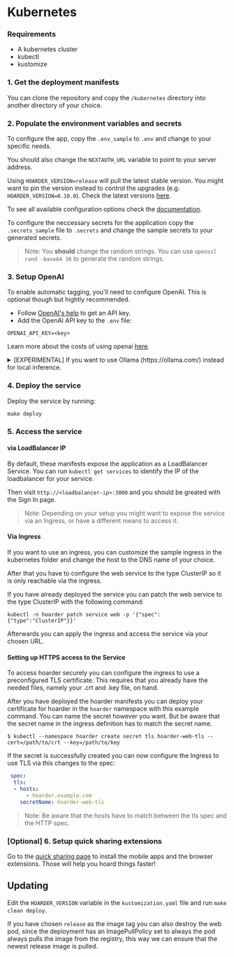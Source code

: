 # Kubernetes

### Requirements

- A kubernetes cluster
- kubectl
- kustomize

### 1. Get the deployment manifests

You can clone the repository and copy the `/kubernetes` directory into another directory of your choice.

### 2. Populate the environment variables and secrets

To configure the app, copy the `.env_sample` to `.env` and change to your specific needs.

You should also change the `NEXTAUTH_URL` variable to point to your server address.

Using `HOARDER_VERSION=release` will pull the latest stable version. You might want to pin the version instead to control the upgrades (e.g. `HOARDER_VERSION=0.10.0`). Check the latest versions [here](https://github.com/hoarder-app/hoarder/pkgs/container/hoarder-web).

To see all available configuration options check the [documentation](https://docs.hoarder.app/configuration).

To configure the neccessary secrets for the application copy the `.secrets_sample` file to `.secrets` and change the sample secrets to your generated secrets.

> Note: You **should** change the random strings. You can use `openssl rand -base64 36` to generate the random strings. 

### 3. Setup OpenAI

To enable automatic tagging, you'll need to configure OpenAI. This is optional though but hightly recommended.

- Follow [OpenAI's help](https://help.openai.com/en/articles/4936850-where-do-i-find-my-openai-api-key) to get an API key.
- Add the OpenAI API key to the `.env` file:

```
OPENAI_API_KEY=<key>
```

Learn more about the costs of using openai [here](/openai).

<details>
    <summary>[EXPERIMENTAL] If you want to use Ollama (https://ollama.com/) instead for local inference.</summary>

    **Note:** The quality of the tags you'll get will depend on the quality of the model you choose. Running local models is a recent addition and not as battle tested as using openai, so proceed with care (and potentially expect a bunch of inference failures).

    - Make sure ollama is running.
    - Set the `OLLAMA_BASE_URL` env variable to the address of the ollama API.
    - Set `INFERENCE_TEXT_MODEL` to the model you want to use for text inference in ollama (for example: `mistral`)
    - Set `INFERENCE_IMAGE_MODEL` to the model you want to use for image inference in ollama (for example: `llava`)
    - Make sure that you `ollama pull`-ed the models that you want to use.


</details>

### 4. Deploy the service

Deploy the service by running:

```
make deploy
```

### 5. Access the service

#### via LoadBalancer IP

By default, these manifests expose the application as a LoadBalancer Service. You can run `kubectl get services` to identify the IP of the loadbalancer for your service.

Then visit `http://<loadbalancer-ip>:3000` and you should be greated with the Sign In page.

> Note: Depending on your setup you might want to expose the service via an Ingress, or have a different means to access it.

#### Via Ingress

If you want to use an ingress, you can customize the sample ingress in the kubernetes folder and change the host to the DNS name of your choice.

After that you have to configure the web service to the type ClusterIP so it is only reachable via the ingress.

If you have already deployed the service you can patch the web service to the type ClusterIP with the following command:

` kubectl -n hoarder patch service web -p '{"spec":{"type":"ClusterIP"}}' `

Afterwards you can apply the ingress and access the service via your chosen URL.

#### Setting up HTTPS access to the Service

To access hoarder securely you can configure the ingress to use a preconfigured TLS certificate. This requires that you already have the needed files, namely your .crt and .key file, on hand.

After you have deployed the hoarder manifests you can deploy your certificate for hoarder in the `hoarder` namespace with this example command. You can name the secret however you want. But be aware that the secret name in the ingress definition has to match the secret name.

` $ kubectl --namespace hoarder create secret tls hoarder-web-tls --cert=/path/to/crt --key=/path/to/key `

If the secret is successfully created you can now configure the Ingress to use TLS via this changes to the spec:

```` yaml
 spec:
  tls:
  - hosts:
      - hoarder.example.com
    secretName: hoarder-web-tls
````

> Note: Be aware that the hosts have to match between the tls spec and the HTTP spec.

### [Optional] 6. Setup quick sharing extensions

Go to the [quick sharing page](/quick-sharing) to install the mobile apps and the browser extensions. Those will help you hoard things faster!

## Updating

Edit the `HOARDER_VERSION` variable in the `kustomization.yaml` file and run `make clean deploy`.

If you have chosen `release` as the image tag you can also destroy the web pod, since the deployment has an ImagePullPolicy set to always the pod always pulls the image from the registry, this way we can ensure that the newest release image is pulled.
